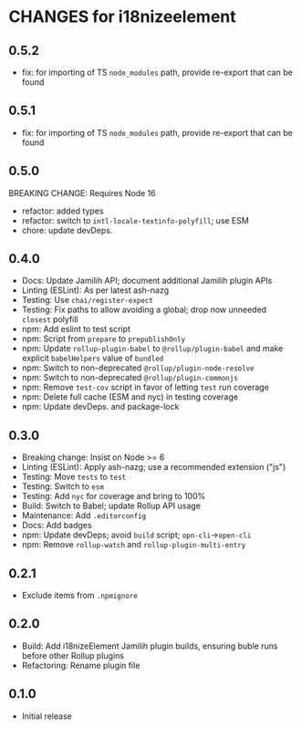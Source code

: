 # CHANGES for i18nizeelement

## 0.5.2

- fix: for importing of TS `node_modules` path, provide re-export that can be found

## 0.5.1

- fix: for importing of TS `node_modules` path, provide re-export that can be found

## 0.5.0

BREAKING CHANGE: Requires Node 16

- refactor: added types
- refactor: switch to `intl-locale-textinfo-polyfill`; use ESM
- chore: update devDeps.

## 0.4.0

- Docs: Update Jamilih API; document additional Jamilih plugin APIs
- Linting (ESLint): As per latest ash-nazg
- Testing: Use `chai/register-expect`
- Testing: Fix paths to allow avoiding a global; drop now unneeded `closest`
    polyfill
- npm: Add eslint to test script
- npm: Script from `prepare` to `prepublishOnly`
- npm: Update `rollup-plugin-babel` to `@rollup/plugin-babel`
    and make explicit `babelHelpers` value of `bundled`
- npm: Switch to non-deprecated `@rollup/plugin-node-resolve`
- npm: Switch to non-deprecated `@rollup/plugin-commonjs`
- npm: Remove `test-cov` script in favor of letting `test` run coverage
- npm: Delete full cache (ESM and nyc) in testing coverage
- npm: Update devDeps. and package-lock

## 0.3.0

- Breaking change: Insist on Node >= 6
- Linting (ESLint): Apply ash-nazg; use a recommended extension ("js")
- Testing: Move `tests` to `test`
- Testing: Switch to `esm`
- Testing: Add `nyc` for coverage and bring to 100%
- Build: Switch to Babel; update Rollup API usage
- Maintenance: Add `.editorconfig`
- Docs: Add badges
- npm: Update devDeps; avoid `build` script; `opn-cli`->`open-cli`
- npm: Remove `rollup-watch` and `rollup-plugin-multi-entry`

## 0.2.1

- Exclude items from `.npmignore`

## 0.2.0

- Build: Add i18nizeElement Jamilih plugin builds, ensuring buble runs
    before other Rollup plugins
- Refactoring: Rename plugin file

## 0.1.0

- Initial release
